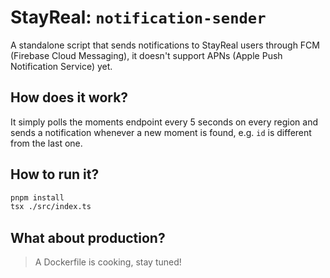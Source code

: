 # StayReal: `notification-sender`

A standalone script that sends notifications to StayReal users
through FCM (Firebase Cloud Messaging), it doesn't support APNs (Apple Push Notification Service) yet.

## How does it work?

It simply polls the moments endpoint every 5 seconds on every region
and sends a notification whenever a new moment is found, e.g. `id` is different from the last one.

## How to run it?

```bash
pnpm install
tsx ./src/index.ts
```

## What about production?

> A Dockerfile is cooking, stay tuned!
